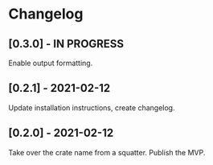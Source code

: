 # Changelog

## [0.3.0] - IN PROGRESS

Enable output formatting.

## [0.2.1] - 2021-02-12

Update installation instructions, create changelog.

## [0.2.0] - 2021-02-12

Take over the crate name from a squatter. Publish the MVP.
